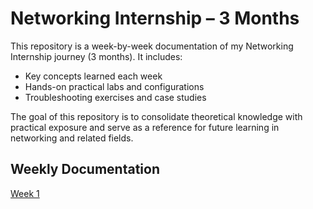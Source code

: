 # Networking Internship – 3 Months

This repository is a week-by-week documentation of my Networking Internship journey (3 months). It includes:
- Key concepts learned each week
- Hands-on practical labs and configurations
- Troubleshooting exercises and case studies

The goal of this repository is to consolidate theoretical knowledge with practical exposure and serve as a reference for future learning in networking and related fields.

## Weekly Documentation
[Week 1](https://github.com/krunalijain/networking-internship/blob/main/Journal%20/Week%201.md)
 
